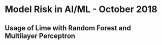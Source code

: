 # Model Risk in AI/ML - October 2018

## Usage of Lime with Random Forest and Multilayer Perceptron 